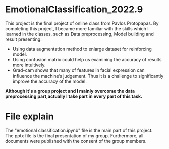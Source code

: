 # EmotionalClassification_2022.9
This project is the final project of online class from Pavlos Protopapas.
By completing this project, I became more familiar with the skills which I learned in the classes, such as Data preprocessing, Model building and result presenting:
- Using data augmentation method to enlarge dataset for reinforcing model. 
- Using confusion matrix could help us examining the accuracy of results more intuitively.
- Grad-cam shows that many of features in facial expression can influence the machine’s judgement. Thus it is a challenge to significantly improve the accuracy of the model.

**Although it's a group project and I mainly overcome the data preprocessing part,actually I take part in every part of this task.**
# File explain
The "emotional classification.ipynb" file is the main part of this project.  
The pptx file is the final presentation of my group.
Furthermore, all documents were published with the consent of the group members.
